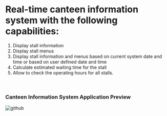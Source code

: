 # Real-time canteen information system with the following capabilities: 
1. Display stall information 
2. Display stall menus 
3. Display stall information and menus based on current system date and time or based on user defined date and time 
4. Calculate estimated waiting time for the stall 
5. Allow to check the operating hours for all stalls. <br /><br /><br />



### Canteen Information System Application Preview
![github](https://user-images.githubusercontent.com/56427824/90981672-01204000-e595-11ea-857d-a0f2428c887f.gif)
